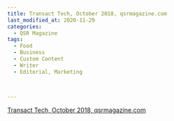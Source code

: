 ```yaml
---
title: Transact Tech, October 2018, qsrmagazine.com
last_modified_at: 2020-11-29
categories:
  - QSR Magazine
tags:
  - Food
  - Business
  - Custom Content
  - Writer
  - Editorial, Marketing



---
```


[Transact Tech, October 2018, qsrmagazine.com](https://www.qsrmagazine.com/sponsored/how-restaurants-can-save-hours-training-and-kitchen-prep-time)
